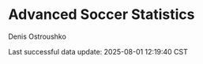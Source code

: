 # Advanced Soccer Statistics
Denis Ostroushko

<!-- gfm -->

Last successful data update: 2025-08-01 12:19:40 CST
